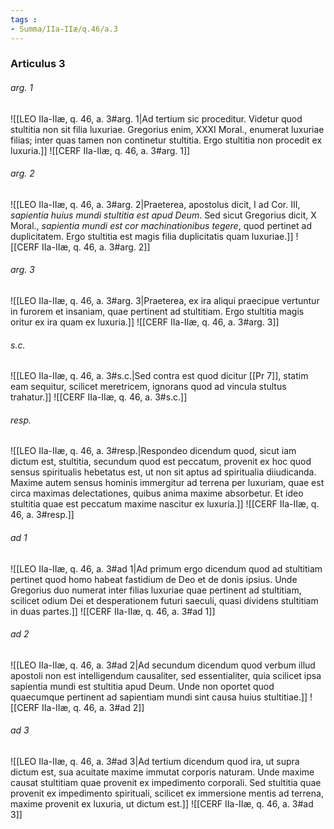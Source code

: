 ```yaml
---
tags : 
- Summa/IIa-IIæ/q.46/a.3
---
```


### Articulus 3

###### arg. 1
![[LEO IIa-IIæ, q. 46, a. 3#arg. 1|Ad tertium sic proceditur. Videtur quod stultitia non sit filia luxuriae. Gregorius enim, XXXI Moral., enumerat luxuriae filias; inter quas tamen non continetur stultitia. Ergo stultitia non procedit ex luxuria.]]
![[CERF IIa-IIæ, q. 46, a. 3#arg. 1]]

###### arg. 2
![[LEO IIa-IIæ, q. 46, a. 3#arg. 2|Praeterea, apostolus dicit, I ad Cor. III, *sapientia huius mundi stultitia est apud Deum*. Sed sicut Gregorius dicit, X Moral., *sapientia mundi est cor machinationibus tegere*, quod pertinet ad duplicitatem. Ergo stultitia est magis filia duplicitatis quam luxuriae.]]
![[CERF IIa-IIæ, q. 46, a. 3#arg. 2]]

###### arg. 3
![[LEO IIa-IIæ, q. 46, a. 3#arg. 3|Praeterea, ex ira aliqui praecipue vertuntur in furorem et insaniam, quae pertinent ad stultitiam. Ergo stultitia magis oritur ex ira quam ex luxuria.]]
![[CERF IIa-IIæ, q. 46, a. 3#arg. 3]]

###### s.c.
![[LEO IIa-IIæ, q. 46, a. 3#s.c.|Sed contra est quod dicitur [[Pr 7]], statim eam sequitur, scilicet meretricem, ignorans quod ad vincula stultus trahatur.]]
![[CERF IIa-IIæ, q. 46, a. 3#s.c.]]

###### resp.
![[LEO IIa-IIæ, q. 46, a. 3#resp.|Respondeo dicendum quod, sicut iam dictum est, stultitia, secundum quod est peccatum, provenit ex hoc quod sensus spiritualis hebetatus est, ut non sit aptus ad spiritualia diiudicanda. Maxime autem sensus hominis immergitur ad terrena per luxuriam, quae est circa maximas delectationes, quibus anima maxime absorbetur. Et ideo stultitia quae est peccatum maxime nascitur ex luxuria.]]
![[CERF IIa-IIæ, q. 46, a. 3#resp.]]

###### ad 1
![[LEO IIa-IIæ, q. 46, a. 3#ad 1|Ad primum ergo dicendum quod ad stultitiam pertinet quod homo habeat fastidium de Deo et de donis ipsius. Unde Gregorius duo numerat inter filias luxuriae quae pertinent ad stultitiam, scilicet odium Dei et desperationem futuri saeculi, quasi dividens stultitiam in duas partes.]]
![[CERF IIa-IIæ, q. 46, a. 3#ad 1]]

###### ad 2
![[LEO IIa-IIæ, q. 46, a. 3#ad 2|Ad secundum dicendum quod verbum illud apostoli non est intelligendum causaliter, sed essentialiter, quia scilicet ipsa sapientia mundi est stultitia apud Deum. Unde non oportet quod quaecumque pertinent ad sapientiam mundi sint causa huius stultitiae.]]
![[CERF IIa-IIæ, q. 46, a. 3#ad 2]]

###### ad 3
![[LEO IIa-IIæ, q. 46, a. 3#ad 3|Ad tertium dicendum quod ira, ut supra dictum est, sua acuitate maxime immutat corporis naturam. Unde maxime causat stultitiam quae provenit ex impedimento corporali. Sed stultitia quae provenit ex impedimento spirituali, scilicet ex immersione mentis ad terrena, maxime provenit ex luxuria, ut dictum est.]]
![[CERF IIa-IIæ, q. 46, a. 3#ad 3]]

